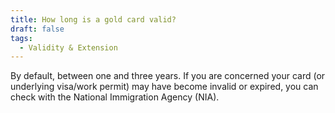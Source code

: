 ```yaml
---
title: How long is a gold card valid?
draft: false
tags:
  - Validity & Extension
---
```

By default, between one and three years. If you are concerned your card (or underlying visa/work permit) may have become invalid or expired, you can check with the National Immigration Agency (NIA).